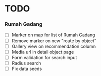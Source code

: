 # TODO

### Rumah Gadang
- [ ] Marker on map for list of Rumah Gadang
- [ ] Remove marker on new "route by object"
- [ ] Gallery view on recommendation column
- [ ] Media url in detail object page
- [ ] Form validation for search input
- [ ] Radius search
- [ ] Fix data seeds